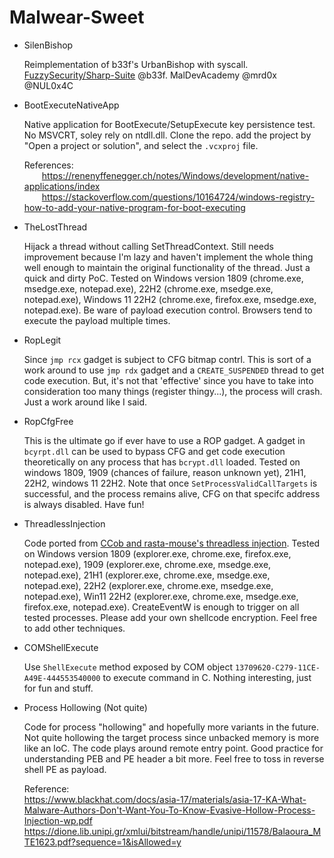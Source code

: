 # Malwear-Sweet

* SilenBishop

	Reimplementation of b33f's UrbanBishop with syscall. [FuzzySecurity/Sharp-Suite](https://github.com/FuzzySecurity/Sharp-Suite/blob/master/UrbanBishop/UrbanBishop.sln) @b33f. MalDevAcademy @mrd0x @NUL0x4C
	
* BootExecuteNativeApp

	Native application for BootExecute/SetupExecute key persistence test. No MSVCRT, soley rely on ntdll.dll. Clone the repo. add the project by "Open a project or solution", and select the `.vcxproj` file.

	References:
	<br/>&emsp;&emsp;https://renenyffenegger.ch/notes/Windows/development/native-applications/index
	<br/>&emsp;&emsp;https://stackoverflow.com/questions/10164724/windows-registry-how-to-add-your-native-program-for-boot-executing

* TheLostThread

    Hijack a thread without calling SetThreadContext. Still needs improvement because I'm lazy and haven't implement the whole thing well enough to maintain the original functionality of the thread. Just a quick and dirty PoC. Tested on Windows version 1809 (chrome.exe, msedge.exe, notepad.exe), 22H2 (chrome.exe, msedge.exe, notepad.exe), Windows 11 22H2 (chrome.exe, firefox.exe, msedge.exe, notepad.exe). Be ware of payload execution control. Browsers tend to execute the payload multiple times.

* RopLegit

    Since `jmp rcx` gadget is subject to CFG bitmap contrl. This is sort of a work around to use `jmp rdx` gadget and a `CREATE_SUSPENDED` thread to get code execution. But, it's not that 'effective' since you have to take into consideration too many things (register thingy...), the process will crash. Just a work around like I said.

* RopCfgFree

    This is the ultimate go if ever have to use a ROP gadget. A gadget in `bcyrpt.dll` can be used to bypass CFG and get code execution theoretically on any process that has `bcrypt.dll` loaded. Tested on windows 1809, 1909 (chances of failure, reason unknown yet), 21H1, 22H2, windows 11 22H2. Note that once `SetProcessValidCallTargets` is successful, and the process remains alive, CFG on that specifc address is always disabled. Have fun!

* ThreadlessInjection
    
    Code ported from [CCob and rasta-mouse's threadless injection](https://github.com/CCob/ThreadlessInject/tree/master). Tested on Windows version 1809 (explorer.exe, chrome.exe, firefox.exe, notepad.exe), 1909 (explorer.exe, chrome.exe, msedge.exe, notepad.exe), 21H1 (explorer.exe, chrome.exe, msedge.exe, notepad.exe), 22H2 (explorer.exe, chrome.exe, msedge.exe, notepad.exe), Win11 22H2 (explorer.exe, chrome.exe, msedge.exe, firefox.exe, notepad.exe). CreateEventW is enough to trigger on all tested processes. Please add your own shellcode encryption. Feel free to add other techniques.

* COMShellExecute
    
    Use `ShellExecute` method exposed by COM object `13709620-C279-11CE-A49E-444553540000` to execute command in C. Nothing interesting, just for fun and stuff.

* Process Hollowing (Not quite)
    
    Code for process "hollowing" and hopefully more variants in the future. Not quite hollowing the target process since unbacked memory is more like an IoC. The code plays around remote entry point. Good practice for understanding PEB and PE header a bit more. Feel free to toss in reverse shell PE as payload.

    Reference:
    <br/>https://www.blackhat.com/docs/asia-17/materials/asia-17-KA-What-Malware-Authors-Don't-Want-You-To-Know-Evasive-Hollow-Process-Injection-wp.pdf
    <br/>https://dione.lib.unipi.gr/xmlui/bitstream/handle/unipi/11578/Balaoura_MTE1623.pdf?sequence=1&isAllowed=y
